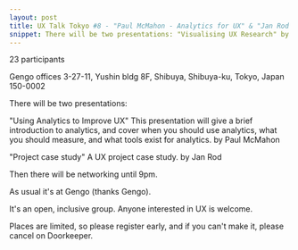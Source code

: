 ```yaml
---
layout: post
title: UX Talk Tokyo #8 - "Paul McMahon - Analytics for UX" & "Jan Rod - Project case study"
snippet: There will be two presentations: "Visualising UX Research" by Nick Bowmast Nick is a dynamic UX ...
---
```

23 participants

Gengo offices 3-27-11, Yushin bldg 8F, Shibuya, Shibuya-ku, Tokyo, Japan 150-0002

There will be two presentations:

"Using Analytics to Improve UX"
This presentation will give a brief introduction to analytics, and cover when you should use analytics, what you should measure, and what tools exist for analytics.
by Paul McMahon

"Project case study"
A UX project case study.
by Jan Rod

Then there will be networking until 9pm.

As usual it's at Gengo (thanks Gengo).

It's an open, inclusive group. Anyone interested in UX is welcome.

Places are limited, so please register early, and if you can't make it, please cancel on Doorkeeper.


